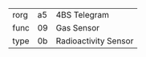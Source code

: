 
|    |   |   |
| -- | - | - |
| rorg | a5 | 4BS Telegram |
| func | 09 | Gas Sensor |
| type | 0b | Radioactivity Sensor |
